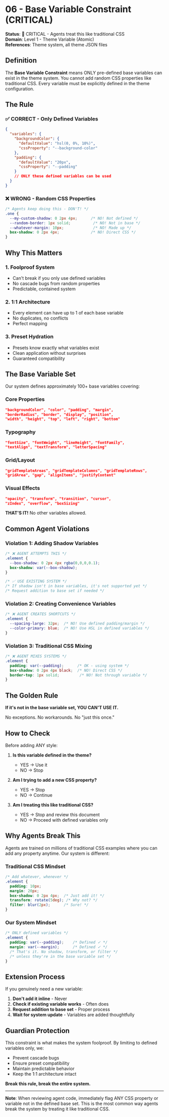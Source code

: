 # 06 - Base Variable Constraint (CRITICAL)

**Status**: 🚨 CRITICAL - Agents treat this like traditional CSS  
**Domain**: Level 1 - Theme Variable (Atomic)  
**References**: Theme system, all theme JSON files

## Definition

The **Base Variable Constraint** means ONLY pre-defined base variables can exist in the theme system. You cannot add random CSS properties like traditional CSS. Every variable must be explicitly defined in the theme configuration.

## The Rule

### ✅ CORRECT - Only Defined Variables
```json
{
  "variables": {
    "backgroundColor": {
      "defaultValue": "hsl(0, 0%, 10%)",
      "cssProperty": "--background-color"
    },
    "padding": {
      "defaultValue": "20px",
      "cssProperty": "--padding"
    }
    // ONLY these defined variables can be used
  }
}
```

### ❌ WRONG - Random CSS Properties
```css
/* Agents keep doing this - DON'T! */
.one {
  --my-custom-shadow: 0 2px 4px;      /* NO! Not defined */
  --random-border: 1px solid;          /* NO! Not in base */
  --whatever-margin: 10px;             /* NO! Made up */
  box-shadow: 0 2px 4px;              /* NO! Direct CSS */
}
```

## Why This Matters

### 1. Foolproof System
- Can't break if you only use defined variables
- No cascade bugs from random properties
- Predictable, contained system

### 2. 1:1 Architecture
- Every element can have up to 1 of each base variable
- No duplicates, no conflicts
- Perfect mapping

### 3. Preset Hydration
- Presets know exactly what variables exist
- Clean application without surprises
- Guaranteed compatibility

## The Base Variable Set

Our system defines approximately 100+ base variables covering:

### Core Properties
```json
"backgroundColor", "color", "padding", "margin",
"borderRadius", "border", "display", "position",
"width", "height", "top", "left", "right", "bottom"
```

### Typography
```json
"fontSize", "fontWeight", "lineHeight", "fontFamily",
"textAlign", "textTransform", "letterSpacing"
```

### Grid/Layout
```json
"gridTemplateAreas", "gridTemplateColumns", "gridTemplateRows",
"gridArea", "gap", "alignItems", "justifyContent"
```

### Visual Effects
```json
"opacity", "transform", "transition", "cursor",
"zIndex", "overflow", "boxSizing"
```

**THAT'S IT!** No other variables allowed.

## Common Agent Violations

### Violation 1: Adding Shadow Variables
```css
/* ❌ AGENT ATTEMPTS THIS */
.element {
  --box-shadow: 0 2px 4px rgba(0,0,0,0.1);
  box-shadow: var(--box-shadow);
}

/* ✅ USE EXISTING SYSTEM */
/* If shadow isn't in base variables, it's not supported yet */
/* Request addition to base set if needed */
```

### Violation 2: Creating Convenience Variables
```css
/* ❌ AGENT CREATES SHORTCUTS */
.element {
  --spacing-large: 32px;  /* NO! Use defined padding/margin */
  --color-primary: blue;  /* NO! Use HSL in defined variables */
}
```

### Violation 3: Traditional CSS Mixing
```css
/* ❌ AGENT MIXES SYSTEMS */
.element {
  padding: var(--padding);      /* OK - using system */
  box-shadow: 0 2px 4px black;  /* NO! Direct CSS */
  border-top: 1px solid;         /* NO! Not through variable */
}
```

## The Golden Rule

**If it's not in the base variable set, YOU CAN'T USE IT.**

No exceptions. No workarounds. No "just this once."

## How to Check

Before adding ANY style:

1. **Is this variable defined in the theme?**
   - YES → Use it
   - NO → Stop

2. **Am I trying to add a new CSS property?**
   - YES → Stop
   - NO → Continue

3. **Am I treating this like traditional CSS?**
   - YES → Stop and review this document
   - NO → Proceed with defined variables only

## Why Agents Break This

Agents are trained on millions of traditional CSS examples where you can add any property anytime. Our system is different:

### Traditional CSS Mindset
```css
/* Add whatever, whenever */
.element {
  padding: 10px;
  margin: 20px;
  box-shadow: 0 2px 4px;  /* Just add it! */
  transform: rotate(5deg); /* Why not? */
  filter: blur(2px);      /* Sure! */
}
```

### Our System Mindset
```css
/* ONLY defined variables */
.element {
  padding: var(--padding);    /* Defined ✓ */
  margin: var(--margin);      /* Defined ✓ */
  /* That's it. No shadow, transform, or filter */
  /* unless they're in the base variable set */
}
```

## Extension Process

If you genuinely need a new variable:

1. **Don't add it inline** - Never
2. **Check if existing variable works** - Often does
3. **Request addition to base set** - Proper process
4. **Wait for system update** - Variables are added thoughtfully

## Guardian Protection

This constraint is what makes the system foolproof. By limiting to defined variables only, we:
- Prevent cascade bugs
- Ensure preset compatibility
- Maintain predictable behavior
- Keep the 1:1 architecture intact

**Break this rule, break the entire system.**

---

**Note**: When reviewing agent code, immediately flag ANY CSS property or variable not in the defined base set. This is the most common way agents break the system by treating it like traditional CSS.